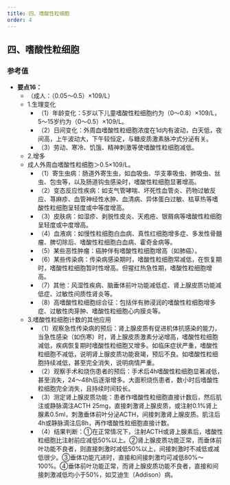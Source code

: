 ```yaml
---
title: 四、嗜酸性粒细胞
order: 4
---
```

## 四、嗜酸性粒细胞
### 参考值
- **要点16：**
  * （成人：（0.05～0.5）×109/L）
  * 1.生理变化
    * （1）年龄变化：5岁以下儿童嗜酸性粒细胞约为（0～0.8）×109/L，5～15岁约为（0～0.5）×109/L。
    * （2）日间变化：外周血嗜酸性粒细胞浓度在1d内有波动，白天低，夜间高，上午波动大，下午较恒定，与糖皮质激素脉冲式分泌有关。
    * （3）劳动、寒冷、饥饿、精神刺激等使嗜酸性粒细胞减低。
  * 2.增多
  * 成人外周血嗜酸性粒细胞＞0.5×109/L。
    * （1）寄生虫病：肠道外寄生虫，如血吸虫、华支睾吸虫、肺吸虫、丝虫、包虫等，以及肠道钩虫感染时，嗜酸性粒细胞显著增高。
    * （2）变态反应性疾病：如支气管哮喘、坏死性血管炎、药物过敏反应、荨麻疹、血管神经性水肿、血清病、异体蛋白过敏、枯草热等嗜酸性粒细胞呈轻度或中等度增高。
    * （3）皮肤病：如湿疹、剥脱性皮炎、天疱疮、银屑病等嗜酸性粒细胞呈轻度或中度增高。
    * （4）血液病：如慢性粒细胞白血病、真性红细胞增多症、多发性骨髓瘤、脾切除后、嗜酸性粒细胞白血病、霍奇金病等。
    * （5）某些恶性肿瘤：癌肿伴有嗜酸性粒细胞增高（如肺癌）。
    * （6）某些传染病：传染病感染期时，嗜酸性粒细胞常减低，在恢复期时，嗜酸性粒细胞暂时性增高。但猩红热急性期，嗜酸性粒细胞增高。
    * （7）其他：风湿性疾病、脑垂体前叶功能减低症、肾上腺皮质功能减低症、过敏性间质性肾炎等。
    * （8）高嗜酸性粒细胞综合征：包括伴有肺浸润的嗜酸性粒细胞增多症、过敏性肉芽肿、嗜酸性粒细胞心内膜炎等。
  * 3.嗜酸性粒细胞计数的其他应用
    * （1）观察急性传染病的预后：肾上腺皮质有促进机体抗感染的能力，当急性感染（如伤寒）时，肾上腺皮质激素分泌增高，嗜酸性粒细胞减低，疾病恢复期时嗜酸性粒细胞又增多。如临床症状严重，嗜酸性粒细胞不减低，说明肾上腺皮质功能衰竭，预后不良。如嗜酸性粒细胞持续减低，甚至完全消失，说明病情严重。
    * （2）观察手术和烧伤患者的预后：手术后4h嗜酸性粒细胞显著减低，甚至消失，24～48h后逐渐增多。大面积烧伤患者，数小时后嗜酸性粒细胞完全消失，且持续时间较长。
    * （3）测定肾上腺皮质功能：患者作嗜酸性粒细胞直接计数后，然后肌注或静脉滴注ACTH 25mg，直接刺激肾上腺皮质，或注射0.1%肾上腺素0.5ml，刺激垂体前叶分泌ACTH，间接刺激肾上腺皮质。肌注后4h或静脉滴注后8h，再作嗜酸性粒细胞直接计数。
    * （4）结果判断：①在正常情况下，注射ACTH或肾上腺素后，嗜酸性粒细胞比注射前应减低50%以上。②肾上腺皮质功能正常，而垂体前叶功能不良者，则直接刺激时减低50%以上，间接刺激时不减低或减低很少。③垂体功能亢进时，直接和间接刺激均可减低80%～100%。④垂体前叶功能正常，而肾上腺皮质功能不良者，直接和间接刺激减低均小于50%，如艾迪生（Addison）病。
